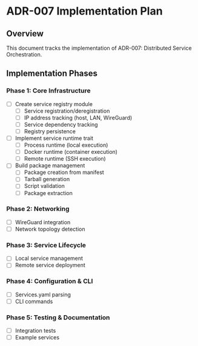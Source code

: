# ADR-007 Implementation Plan

## Overview
This document tracks the implementation of ADR-007: Distributed Service Orchestration.

## Implementation Phases

### Phase 1: Core Infrastructure
- [ ] Create service registry module
  - [ ] Service registration/deregistration
  - [ ] IP address tracking (host, LAN, WireGuard)
  - [ ] Service dependency tracking
  - [ ] Registry persistence

- [ ] Implement service runtime trait
  - [ ] Process runtime (local execution)
  - [ ] Docker runtime (container execution)
  - [ ] Remote runtime (SSH execution)

- [ ] Build package management
  - [ ] Package creation from manifest
  - [ ] Tarball generation
  - [ ] Script validation
  - [ ] Package extraction

### Phase 2: Networking
- [ ] WireGuard integration
- [ ] Network topology detection

### Phase 3: Service Lifecycle
- [ ] Local service management
- [ ] Remote service deployment

### Phase 4: Configuration & CLI
- [ ] Services.yaml parsing
- [ ] CLI commands

### Phase 5: Testing & Documentation
- [ ] Integration tests
- [ ] Example services